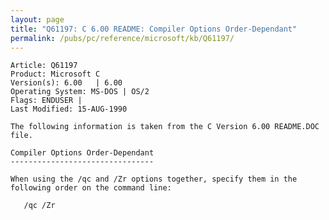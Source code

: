 ```yaml
---
layout: page
title: "Q61197: C 6.00 README: Compiler Options Order-Dependant"
permalink: /pubs/pc/reference/microsoft/kb/Q61197/
---
```


	Article: Q61197
	Product: Microsoft C
	Version(s): 6.00   | 6.00
	Operating System: MS-DOS | OS/2
	Flags: ENDUSER |
	Last Modified: 15-AUG-1990
	
	The following information is taken from the C Version 6.00 README.DOC
	file.
	
	Compiler Options Order-Dependant
	--------------------------------
	
	When using the /qc and /Zr options together, specify them in the
	following order on the command line:
	
	   /qc /Zr
